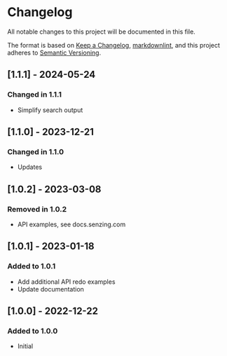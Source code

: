 # Changelog

All notable changes to this project will be documented in this file.

The format is based on [Keep a Changelog](https://keepachangelog.com/en/1.0.0/),
[markdownlint](https://dlaa.me/markdownlint/),
and this project adheres to [Semantic Versioning](https://semver.org/spec/v2.0.0.html).

## [1.1.1] - 2024-05-24

### Changed in 1.1.1

- Simplify search output

## [1.1.0] - 2023-12-21

### Changed in 1.1.0

- Updates
  
## [1.0.2] - 2023-03-08

### Removed in 1.0.2

- API examples, see docs.senzing.com

## [1.0.1] - 2023-01-18

### Added to 1.0.1

- Add additional API redo examples
- Update documentation

## [1.0.0] - 2022-12-22

### Added to 1.0.0

- Initial
